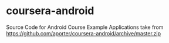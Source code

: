 coursera-android
================

Source Code for Android Course Example Applications
take from https://github.com/aporter/coursera-android/archive/master.zip
